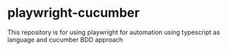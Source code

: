 # playwright-cucumber
This repository is for using playwright for automation using typescript as language and cucumber BDD approach
